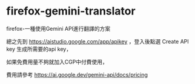 # firefox-gemini-translator
firefox-一種使用Gemini API進行翻譯的方案

總之先到 https://aistudio.google.com/app/apikey ，登入後點選 Create API key 生成所需要的api key，

如果免費用量不夠就加入CGP中付費使用，

費用請參考 https://ai.google.dev/gemini-api/docs/pricing

